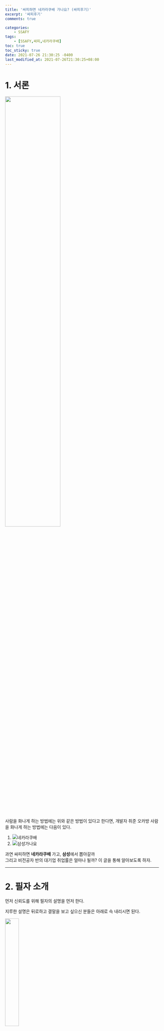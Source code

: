 ```yaml
---
title: '싸피하면 네카라쿠배 가나요? (싸피후기)'
excerpt: '싸피후기'
comments: true

categories:
    - SSAFY
tags:
    - [SSAFY,싸피,네카라쿠배]
toc: true
toc_sticky: true
date: 2021-07-26 21:30:25 -0400
last_modified_at: 2021-07-26T21:30:25+08:00
---
```


# 1. 서론
<img src="https://user-images.githubusercontent.com/51807128/126980742-97afe938-0542-41da-b6e5-eedd26dcaa91.png" width="60%"><br>

사람을 화나게 하는 방법에는 위와 같은 방법이 있다고 한다면, 개발자 취준 오카방 사람을 화나게 하는 방법에는 다음이 있다.<br>
1. ![네카라쿠배](https://user-images.githubusercontent.com/51807128/126981143-349e68c2-1475-4e7a-9752-814480a62a41.png)<br>
2. ![삼성가나요](https://user-images.githubusercontent.com/51807128/126981271-df177903-7286-410f-ab90-83b64184407b.png)

과연 싸피하면 <b>네카라쿠배</b> 가고, **삼성**에서 뽑아갈까<br>
그리고 비전공자 반의 대기업 취업률은 얼마나 될까? 이 글을 통해 알아보도록 하자.

---
# 2. 필자 소개
먼저 신뢰도를 위해 필자의 설명을 먼저 한다.

지루한 설명은 뒤로하고 결말을 보고 싶으신 분들은 아래로 슥 내리시면 된다.

<img src="https://user-images.githubusercontent.com/51807128/126982150-5481a6c2-8382-4619-b576-7f3dcd67d827.jpeg" width="30%"><br>
<img src="https://user-images.githubusercontent.com/51807128/126982249-e1a98da3-81de-43bb-81c4-cce5ab88a3e0.jpeg" width="50%">

필자는 SSAFY 4기 전공자반에 합격하여 과정을 진행중, 1학기가 끝남과 동시에 NHN이라는 기업의 자회사 SW직군 공채에 합격하여 현재 BE 개발자로 일을(루팡) 하고 있다.

SSAFY에 들어오기 전까지 웹 개발은 해본적도 없고, 관심도 딱히 없었다.<br>
컴퓨터공학 전공도 아닌 전자공학 전공에 코딩은 4학년 졸업작품 때가 되어서 OPENCV를 통해 접하게 되었다.

정말 싸피덕에 취업했다고 봐도 과언이 아니다.

---

# 3. 질문에 대한 대답
> 텍스트가 길다. 쭉 내려서 4번의 결론만 봐도 좋다.


### 3-1. 삼성
- 반에서 한 두명 삼성에서 뽑는다. -> **X**. 가는 사람은 있긴하다.
- 삼성그룹 공채 서류 전형에 가점이 있다. -> **X**. 전혀 없고, 면접관도 싸피를 모른다는 소문이 있다.<br>
필자의 반(전공자)에서는 2020 하반기 삼성 서류를 대부분 떨어졌다.
- 열심히 하면 갈 수 있다. -> **△**. 반은 맞고 반은 틀린 것 같다. 아래에서 이유를 알아보도록 하자.
  - 맞는 이유: 싸피에서 푸는 알고리즘 문제 중에는 *시뮬레이션 문제와 SWEA 문제*가 상당히 많다.<br>
  삼성 공채 코딩테스트에는 99% 시뮬레이션 문제만 나온다.(삼성 코딩테스트 문제는 [해당 링크](https://www.acmicpc.net/workbook/view/1152)에 잘 복원되어있다.)<br>
  입출력도 SWEA의 환경과 거의 동일하다.<br>
  그래서 과정 중에 푸는 문제에 열심히 임한다면 *코딩테스트는 쉽게 통과* 할 수 있을 것이다.<br>
  그리고 필자는 서류에서 떨어졌지만 다른 동기들을 보았을 때, *취업 컨설턴트님*의 도움과 싸피 내의 합격자들의 *스터디*를 통해 도움은 많이 된 것으로 보인다.
  - 틀린 이유: 삼성은 전통 대기업이고, 제조업 회사이기에 (*물론 아닌 계열사가 있다!*)<br>
  아무리 S직군이라고 할지라도 *'학벌, 학점, 어학, 자소서(경험)'* 등이 직무 적합성 평가(서류)에 영향을 많이 미친다.<br>
  졸업자들 대상으로 하는 싸피에서 '학벌, 학점'은 바꿀 수 없는 항목이고,<br>
  관련 경험 또한 싸피 내에서의 경험으로 직무 적합성 평가에 적절한 수준으로 끌어올리기 어렵다.<br>
  그렇기에 기존 *대학생 시절부터 열심히 살아왔거나 서류를 붙은 경험이 있는 사람*들이 결국 붙게 된다.
- *결론*: 결국 '*원래 열심히 살았던 사람*'이 '*알고리즘 문제 풀이 실력이 향상*'되고 '*컨설턴트 및 면접스터디의 도움*'으로 합격한다고 보면된다.<br>
  (오히려 비전공자반에서 삼성 비SW 직군으로 가는 경우가 더 많은 것 같다. 기존 스펙이 좋은 경우가 꽤 되고, 삼성이 좋아하는 'SW역량'+'좋은 대외활동 싸피'의 영향인 것 같다.)

### 3-2. 네카라쿠배
- 싸피에서 네카라쿠배 많이 가나요(얼마나 가나요)? -> *열심히 하는 사람들*이 갑니다.

거의 오카방 싸피인들을 부들부들하게 하는 질문 top1일듯하다.<br>*(마치 과거 스타크래프트와 아프리카 중계방 채팅의 '준위, 한달연봉, 낳냐'와 같은 수준의 힘을 보여준다.)*

> 사실 질문 하시는 분에게는 한 번의 질문이고, 정말 모르고 궁금해서 하시는 질문이겠지만, 오카방의 상주하는 몇몇 대답 머신들에게는 지겨울수도 있고, 뭔가 의도 또한 '(대충해도)싸피하면 네카라쿠배 슉.슈슉.슉 갈 수 있나요?'와 같이 느껴질 때도 있어서 정말 매번 대답하기 어렵다.

삼성그룹과는 다르게, 네카라쿠배는 'IT 서비스기업'이다.<br>
위에서 언급한 '학벌, 학점, 어학, 자소서(경험)'을 아무래도 덜 본다고 할 수 있다(개발직군 기준).
<br>심지어 '선코테 후서류', '블라인드 공채'와 같이 먼저 코딩실력으로 지원자들을 거를 때도 있다.

싸피에서는 알고리즘 교육을 정말 열심히 한다. 다들 열심히 하기도 한다.<br>
이후 포스팅에서도 다룰거지만, 최근 SW 직군 취업은 '알고리즘 문제 풀이 역량'을 최우선으로 기르는 것이 유리하다(물론 과제전형도 늘어나고 있다).<br>
위에서 언급한 서류를 통과하는 '원래 열심히 살았던 사람'이 아니더라도 '싸피에서라도 열심히 하는 사람'들이 위와 같은 기업 코딩테스트에 합격하는 사례들이 정말 많을 것이다.

- 그럼 싸피 가면 네카라쿠배 코테 뚫나요? -> *열심히 하는 사람들*이 뚫습니다.

아무리 싸피에서 알고리즘 교육을 열심히 한다고 해도, 각자의 베이스와 재능이 있고 노력의 정도가 다르다.<br>
싸피에 와서 백준 아이디를 처음 만드는 사람도 있는데, 교육생 대부분이 1학기 중후반이 되면 solved.ac 기준으로 거의 실버2~골드3정도가 된다(극단적 케이스도 당연히 있다. 실4이하/골2이상 등).

카카오 블라인드 공채의 코딩테스트는 상당히 어려운 편이고, 네이버와 라인의 코딩테스트 또한 어려운 편에 속한다.<br>
골드4~실버2정도의 문제를 거뜬히 풀 줄 알아야 되는데 이 경지(100%합격)는 골드1이 되어도 어렵다.<br>
<img width="350" src="https://user-images.githubusercontent.com/51807128/126992292-51b65278-ef3e-4aff-ba46-aac29443fad4.png"> (필자의 솔브드 티어. 이래도 탈락하는 코딩테스트가 많다.)

- *결론*: 코딩테스트가 중요한 관문인 네카라쿠배 등 IT 서비스 기업의 전형에서 싸피인들의 합격률은 높은 편이라고 생각한다.<br>하지만 그 이유는 '싸피인'이어서가 아니라, '싸피의 교육'때문도 아니고,<br>
'*싸피의 교육을 열심히 참여하는 싸피인*' 때문이라고 생각한다.

### 3-3. 비전공자반
> 이 항목을 쓰기 앞서 필자는 전공자반이었기에 비전공자반을 잘 모를 수 있다.<br>
> 오픈카톡방에서 얻은 정보를 토대로 이야기를 하기 때문에 잘 걸러서 봐야하고, 부정확한 정보에는 오픈프로필 '찬스'로 채팅을 바란다.


- 비전공자반에서 대기업 많이 가나요? 취업 잘 하나요? -> 이제는 너무나 당연한 그 대답. *열심히 하는 사람들*이 갑니다.

비전공자반은 전공자반보다 교육생들의 variation이 훨씬 넓은 것으로 알고 있다.<br>
'정말 좋은 학벌, 고학점/고스펙, 이미 SW를 많이 경험해 본 사람'부터<br>
'좋지 않은 학벌, 저학점/무스펙, 코딩 1도 안 해본 사람'까지 다양하다(전공자반은 이보다는 덜하다).<br>
그렇기에 '*원래 열심히 살았던 사람*'이 취업하는 것은 이 질문을 하는 사람들에게 옳은 대답이 되지 못한다. 이는 통계의 오류다.

이에 대한 옳은 대답은 '그냥 열심히 하면 갈 수 있지 않을까?'이다.<br>
2번의 필자소개에서 언급했듯이 필자는 개발은 한 번도 해보지 않았던 초짜였다(응애 나 아기 개발자).<br>
물론 이전에 파이썬으로 데이터 살짝 찍먹, 알고리즘 문제풀이는 조금 해왔지만,<br>
실력이 미친듯이 상승한 것은 싸피 입과 이후이다.<br>
사실상 비전공자로 시작해서 실력이 늘은 것이다.

'에이 너는 파이썬도 해봤고 알고리즘도 해봤네. 나는 코딩 한 번도 안 해봤는데?'라는 질문을 할 수 있을 것이다.<br>
하지만 이 또한 길게 잡아야 싸피 입과 전 6개월정도이고, *그래서 1학기때 취업한 것이 아닌가!*<br>
비전공자여도 제대로된 1학기 6개월 + 2학기를 보낸다면 분명히 좋은 실력(좋은 결과)을 가질 수 있을 것이다.

---

# 4. 진짜 결론과 싸피 후기
<img width="450" src="https://user-images.githubusercontent.com/51807128/126995467-369c2a56-3540-4848-a375-783123cb4f30.png">

1. 삼성 가는데 가산점 없다.
2. 열심히 하면 된다.

필자는 싸피 입과 후 6개월동안 알고리즘 문제를 약 350문제 이상 풀었다. 단순 계산으로만 따져봐도 하루에 2문제꼴이다. 입과 전 푼 문제까지 합치면 550문제 이상을 풀었다.<br>
물론 이보다 문제를 훨씬 적게 풀고도 코딩테스트와 최종합격을 받은 동기들도 많다.<br>
하지만 필자는 그들보다 '*열심히 살았던 사람*'도 아니고, '*학점, 어학, 자소서(경험)*'도 좋지 않았기에 부족한 부분을 코딩테스트로 매꾼 것이다.<br>
본인이 '*열심히 살았던 사람*'이라면 싸피의 과정을 잘 따라오면 결국 좋은 기업에 도달할 것이다.

![ㅠㅠ](https://user-images.githubusercontent.com/51807128/126998942-51461eb3-c5ab-4f0a-9a06-a8c0015ac5fe.png)<br>
![ㅠㅠ2](https://user-images.githubusercontent.com/51807128/126999017-aa43f957-1d8e-4657-b72d-6f4d03b0b709.png)<br>
하지만 본인이 위와 같다면, 재수학원에 들어가는 것처럼 싸피를 단순히 *도피처*로 생각하고 있다면 악으로 열심히 하기를 바란다.<br>
필자는 학군이 좋은 지역에서 자랐고, 자율형 사립고에 입학을 했고, 대성학원의 서울대특별반에서 재수를 했다.<br>
단순한 자기자랑이 아니라 이런 성장과정을 돌아보며 느낀 점은, '*공부하기 좋은 분위기*'가 정말로 중요하다는 것이다.

좋은 학군에서 자라다보니 동네 친구, 동창들과 좋은 공부 환경에서 공부를 할 수 있었다.<br>
재수학원에도 역시 좋은 공부 분위기와 함께 잘 하는 친구들에게 열심히 배우며 학습 할 수 있었다.<br>
이후에도 이들과는 좋은 관계가 되어 서로 도울 수 있었다.

싸피의 최고의 장점은 *그 어느 국비 교육보다도 좋은 퀄리티의 '동기'들*과 함께 교육을 받을 수 있다는 것이다.<br>
국비교육들을 보면 커리큘럼도, 강사들도 문제가 많지만 '*학생들의 낙오*'가 정말 많이 보인다.<br>
필자가 들었던 단기 국비교육 또한 학습 분위기를 망치는 몇명이 있었다.<br>
하지만 싸피는 99%의 교육생들의 태도가 정말 훌륭하다.<br>
실력에는 차이가 있더라도 노력에는 차이가 별로 없어보인다. 아니, 오히려 잘 하는 친구들이 더 안 하는 것 같기도 하다(상대적으로).<br>
매일 2~4시까지 공부하는 친구들(무려 오프라인때도)도 많았고, 즐거운 분위기와 함께 좋은 교육 분위기를 같이 만들어갈 수 있었다.

지금은 코로나 시국으로 동기들을 만나지 못하지만, 서로 비슷한 경험과 고민을 하는 '개발자 친구들'을 가지는 것은 정말 큰 행운이다.<br>
이러한 좋은 환경에서 교육을 받을 수 있는 것은 좋은 기회이다.<br>
'네카라쿠배'를 목표로 하는 것은 바람직하고 당연할 수 있다.<br>
하지만 '싸피하면 네카라쿠배 갈 수 있나요?'라는 질문보다는<br>
'네카라쿠배 갈 수 있게 싸피에서 열심히 해야겠다.'의 다짐을 하고 싸피에 지원한다면 *노력에 합당한 결과*를 반드시 얻을 수 있을 것이다.